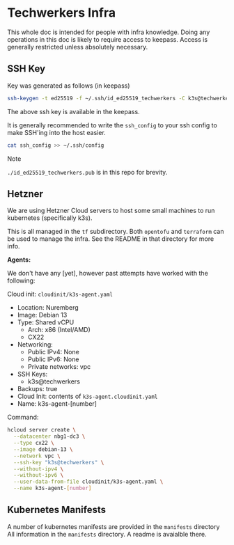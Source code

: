 # Techwerkers Infra

This whole doc is intended for people with infra knowledge. Doing any
operations in this doc is likely to require access to keepass. Access is
generally restricted unless absolutely necessary.

## SSH Key

Key was generated as follows (in keepass)

```sh
ssh-keygen -t ed25519 -f ~/.ssh/id_ed25519_techwerkers -C k3s@techwerkers
```

The above ssh key is available in the keepass.

It is generally recommended to write the `ssh_config` to your ssh config to
make SSH'ing into the host easier.

```sh
cat ssh_config >> ~/.ssh/config
```

> [!NOTE]
> `./id_ed25519_techwerkers.pub` is in this repo for brevity.

## Hetzner

We are using Hetzner Cloud servers to host some small machines to run
kubernetes (specifically k3s).

This is all managed in the `tf` subdirectory. Both `opentofu` and `terraform`
can be used to manage the infra. See the README in that directory for more info.

**Agents:**

We don't have any [yet], however past attempts have worked with the following:

Cloud init: `cloudinit/k3s-agent.yaml`

- Location: Nuremberg
- Image: Debian 13
- Type: Shared vCPU
  - Arch: x86 (Intel/AMD)
  - CX22
- Networking:
  - Public IPv4: None
  - Public IPv6: None
  - Private networks: vpc
- SSH Keys:
  - k3s@techwerkers
- Backups: true
- Cloud Init: contents of `k3s-agent.cloudinit.yaml`
- Name: k3s-agent-[number]

Command:

```sh
hcloud server create \
  --datacenter nbg1-dc3 \
  --type cx22 \
  --image debian-13 \
  --network vpc \
  --ssh-key "k3s@techwerkers" \
  --without-ipv4 \
  --without-ipv6 \
  --user-data-from-file cloudinit/k3s-agent.yaml \
  --name k3s-agent-[number]
```

## Kubernetes Manifests

A number of kubernetes manifests are provided in the `manifests` directory
All information in the `manifests` directory. A readme is avaialble there.
